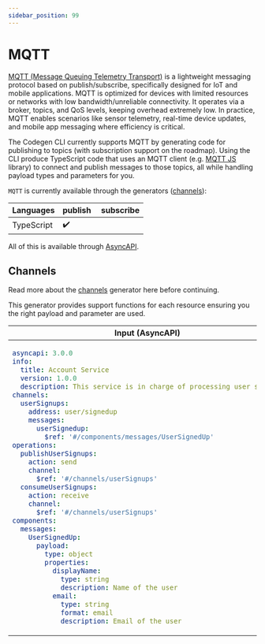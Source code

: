 ```yaml
---
sidebar_position: 99
---
```


# MQTT
[MQTT (Message Queuing Telemetry Transport)](https://mqtt.org/) is a lightweight messaging protocol based on publish/subscribe, specifically designed for IoT and mobile applications. MQTT is optimized for devices with limited resources or networks with low bandwidth/unreliable connectivity. It operates via a broker, topics, and QoS levels, keeping overhead extremely low. In practice, MQTT enables scenarios like sensor telemetry, real-time device updates, and mobile app messaging where efficiency is critical. 

The Codegen CLI currently supports MQTT by generating code for publishing to topics (with subscription support on the roadmap)​. Using the CLI produce TypeScript code that uses an MQTT client (e.g. [MQTT JS](https://github.com/mqttjs/MQTT.js) library) to connect and publish messages to those topics, all while handling payload types and parameters for you.

`MQTT` is currently available through the generators ([channels](#channels)):

| **Languages** | publish | subscribe |
|---|---|---|
| TypeScript | ✔️ |  |

All of this is available through [AsyncAPI](../inputs/asyncapi.md).

## Channels
Read more about the [channels](../generators/channels.md) generator here before continuing.

This generator provides support functions for each resource ensuring you the right payload and parameter are used. 

<table>
<thead>
  <tr>
    <th>Input (AsyncAPI)</th>
    <th>Using the code</th>
  </tr>
</thead>
<tbody>
  <tr>
    <td>

```yaml
asyncapi: 3.0.0
info:
  title: Account Service
  version: 1.0.0
  description: This service is in charge of processing user signups
channels:
  userSignups:
    address: user/signedup
    messages:
      userSignedup:
        $ref: '#/components/messages/UserSignedUp'
operations:
  publishUserSignups:
    action: send
    channel:
      $ref: '#/channels/userSignups'
  consumeUserSignups:
    action: receive
    channel:
      $ref: '#/channels/userSignups'
components:
  messages:
    UserSignedUp:
      payload:
        type: object
        properties:
          displayName:
            type: string
            description: Name of the user
          email:
            type: string
            format: email
            description: Email of the user

```
</td>
    <td>

```ts
import * as MqttClient from 'mqtt';
// Location depends on the payload generator configurations
import { UserSignedup } from './__gen__/payloads/UserSignedup';
// Location depends on the channel generator configurations
import { Protocols } from './__gen__/channels';
const { mqtt } = Protocols;
const { publishToUserSignedup } = mqtt;

/**
 * Setup the regular client
 */
const client = await MqttClient.connectAsync("mqtt://0.0.0.0:1883");

const myPayload = new UserSignedup({displayName: 'test', email: 'test@test.dk'});

// Produce the messages with the generated channel function
const producer = await publishToUserSignedup(myPayload, client);
```	
</td>
  </tr>
</tbody>
</table>